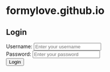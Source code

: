 # formylove.github.io
<!DOCTYPE html>
<html>
<head>
  <title>Login Page</title>
  <link rel="stylesheet" href="style.css">
</head>
<body>
  <div class="container">
    <h2>Login</h2>
    <form id="loginForm">
      <div class="form-group">
        <label for="username">Username:</label>
        <input type="text" id="username" placeholder="Enter your username" required>
      </div>
      <div class="form-group">
        <label for="password">Password:</label>
        <input type="password" id="password" placeholder="Enter your password" required>
      </div>
      <button type="submit" class="btn">Login</button>
    </form>
  </div>

  <script>
    document.getElementById("loginForm").addEventListener("submit", function(event) {
      event.preventDefault();
      var username = document.getElementById("username").value;
      var password = document.getElementById("password").value;
      
      // Perform login validation here
      if (username === "admin" && password === "password")  {
        window.location.href = "body.html" ;
      } else {
        alert("Oh mali wag kana pumasok germs ka gawa ka account teh.");
      }
    });
  </script>
</body>
</html>
